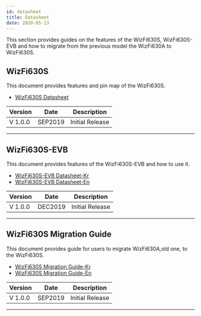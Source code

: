 ```yaml
---
id: datasheet
title: Datasheet
date: 2020-05-13
---
```


This section provides guides on the features of the WizFi630S,
WizFi630S-EVB and how to migrate from the previous model the WizFi630A
to WizFi630S.

## WizFi630S

This document provides features and pin map of the WizFi630S.

   * <a href="/img/products/wizfi630s/wizfi630s_ds/wizfi630s_datasheet_en_v1_0_.pdf" target="_blank">WizFi630S Datasheet</a>

| Version | Date    | Description     |
| ------- | ------- | --------------- |
| V 1.0.0 | SEP2019 | Initial Release |

-----


## WizFi630S-EVB

This document provides features of the WizFi630S-EVB and how to use it.


   * [WizFi630S-EVB Datasheet-Kr](/img/products/wizfi630s/wizfi630s_ds/wizfi630s_evb_datasheet_kr_v1_0_.pdf)
   * [WizFi630S-EVB Datasheet-En](/img/products/wizfi630s/wizfi630s_ds/wizfi630s_evb_datasheet_en_v1_0_.pdf)



| Version | Date    | Description     |
| ------- | ------- | --------------- |
| V 1.0.0 | DEC2019 | Initial Release |

-----


## WizFi630S Migration Guide

This document provides guide for users to migrate WizFi630A,old one, to
the WizFi630S.

  * [WizFi630S Migration Guide-Kr](/img/products/wizfi630s/wizfi630s_ds/wizfi630s_guide_migration_wizfi630a_to_wizfi630s_kr_v1_0_.pdf)
  * [WizFi630S Migration Guide-En](/img/products/wizfi630s/wizfi630s_ds/wizfi630s_guide_migration_wizfi630a_to_wizfi630s_en_v1_0_.pdf)


| Version | Date    | Description     |
| ------- | ------- | --------------- |
| V 1.0.0 | SEP2019 | Initial Release |

-----
